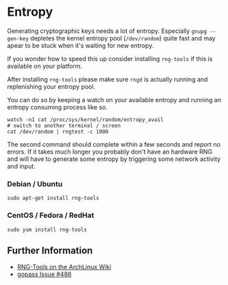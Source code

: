 # Entropy

Generating cryptographic keys needs a lot of entropy. Especially `gnupg --gen-key`
depletes the kernel entropy pool (`/dev/random`) quite fast and may apear to be
stuck when it's waiting for new entropy.

If you wonder how to speed this up consider installing `rng-tools`
if this is available on your platform.

After installing `rng-tools` please make sure `rngd` is actually running and
replenishing your entropy pool.

You can do so by keeping a watch on your available entropy and running an entropy
consuming process like so.

```
watch -n1 cat /proc/sys/kernel/random/entropy_avail
# switch to another terminal / screen
cat /dev/random | rngtest -c 1000
```

The second command should complete within a few seconds and report no errors.
If it takes much longer you probably don't have an hardware RNG and will have
to generate some entropy by triggering some network activity and input.

### Debian / Ubuntu

```
sudo apt-get install rng-tools
```

### CentOS / Fedora / RedHat

```
sudo yum install rng-tools
```

## Further Information

* [RNG-Tools on the ArchLinux Wiki](https://wiki.archlinux.org/index.php/Rng-tools)
* [gopass Issue #486](https://github.com/justwatchcom/gopass/issues/486)
